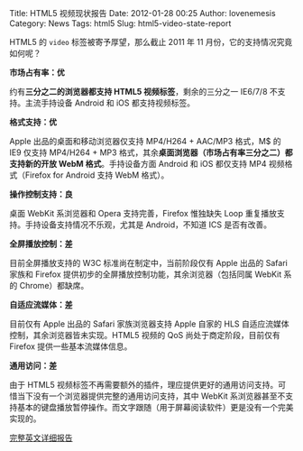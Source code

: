 Title: HTML5 视频现状报告
Date: 2012-01-28 00:25
Author: lovenemesis
Category: News
Tags: html5
Slug: html5-video-state-report

HTML5 的 `video` 标签被寄予厚望，那么截止 2011 年 11
月份，它的支持情况究竟如何呢？

**市场占有率：优**

约有**三分之二的浏览器都支持 HTML5 视频标签**，剩余的三分之一 IE6/7/8
不支持。主流手持设备 Android 和 iOS 都支持视频标签。

**格式支持：优**

Apple 出品的桌面和移动浏览器仅支持 MP4/H264 + AAC/MP3 格式，M$ 的 IE9
仅支持 MP4/H264 + MP3
格式，其余**桌面浏览器（市场占有率三分之二）都支持新的开放 WebM
格式**。手持设备方面 Android 和 iOS 都仅支持 MP4 视频格式（Firefox for
Android 支持 WebM 格式）。

**操作控制支持：良**

桌面 WebKit 系浏览器和 Opera 支持完善，Firefox 惟独缺失 Loop
重复播放支持。手持设备支持情况不乐观，尤其是 Android，不知道 ICS
是否有改善。

**全屏播放控制：差**

目前全屏播放支持的 W3C 标准尚在制定中，当前阶段仅有 Apple 出品的 Safari
家族和 Firefox 提供初步的全屏播放控制功能，其余浏览器（包括同属 WebKit
系的 Chrome）都缺席。

**自适应流媒体：差**

目前仅有 Apple 出品的 Safari 家族浏览器支持 Apple 自家的 HLS
自适应流媒体控制，其余浏览器皆未实现。HTML5 视频的 QoS
尚处于商定阶段，目前仅有 Firefox 提供一些基本流媒体信息。

**通用访问：差**

由于 HTML5
视频标签不再需要额外的插件，理应提供更好的通用访问支持。可惜当下没有一个浏览器提供完整的通用访问支持，其中
WebKit
系浏览器甚至不支持基本的键盘播放暂停操作。而文字跟随（用于屏幕阅读软件）更是没有一个完美实现的。

[完整英文详细报告](http://www.longtailvideo.com/html5/)
